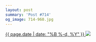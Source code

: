 ```yaml
---
layout: post
summary: 'Post #714'
og_image: 714-960.jpg
---
```


<p>
 <time>
  <a href="/714">
   {{ page.date | date: "%B %-d, %Y" }}
  </a>
 </time>
 <a href="/714">
  <img sizes="(min-width: 700px) 50vw, calc(100vw - 2rem)" src="{{ site.assets_url }}/714-480.jpg" srcset="{{ site.assets_url }}/714-240.jpg 240w, {{ site.assets_url }}/714-480.jpg 480w, {{ site.assets_url }}/714-720.jpg 720w, {{ site.assets_url }}/714-960.jpg 960w"/>
 </a>
</p>
